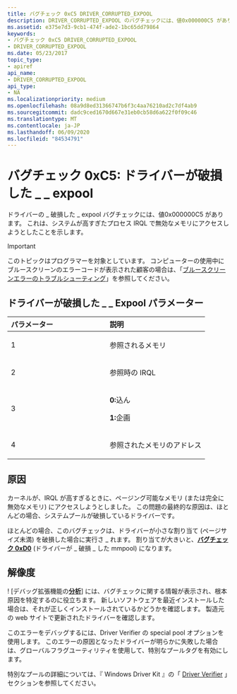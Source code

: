 ```yaml
---
title: バグチェック 0xC5 DRIVER_CORRUPTED_EXPOOL
description: DRIVER_CORRUPTED_EXPOOL のバグチェックには、値0x000000C5 があります。 これは、システムが高すぎたプロセス IRQL で無効なメモリにアクセスしようとしたことを示します。
ms.assetid: e375e7d3-9cb1-474f-ade2-1bc65dd79864
keywords:
- バグチェック 0xC5 DRIVER_CORRUPTED_EXPOOL
- DRIVER_CORRUPTED_EXPOOL
ms.date: 05/23/2017
topic_type:
- apiref
api_name:
- DRIVER_CORRUPTED_EXPOOL
api_type:
- NA
ms.localizationpriority: medium
ms.openlocfilehash: 08a9d8ed31366747b6f3c4aa76210ad2c7df4ab9
ms.sourcegitcommit: dadc9ced1670d667e31eb0cb58d6a622f0f09c46
ms.translationtype: MT
ms.contentlocale: ja-JP
ms.lasthandoff: 06/09/2020
ms.locfileid: "84534791"
---
```

# <a name="bug-check-0xc5-driver_corrupted_expool"></a>バグチェック 0xC5: ドライバーが破損した \_ \_ expool


ドライバーの \_ 破損した \_ expool バグチェックには、値0x000000C5 があります。 これは、システムが高すぎたプロセス IRQL で無効なメモリにアクセスしようとしたことを示します。

> [!IMPORTANT]
> このトピックはプログラマーを対象としています。 コンピューターの使用中にブルースクリーンのエラーコードが表示された顧客の場合は、「[ブルースクリーンエラーのトラブルシューティング](https://www.windows.com/stopcode)」を参照してください。


## <a name="driver_corrupted_expool-parameters"></a>ドライバーが破損した \_ \_ Expool パラメーター


<table>
<colgroup>
<col width="50%" />
<col width="50%" />
</colgroup>
<thead>
<tr class="header">
<th align="left">パラメーター</th>
<th align="left">説明</th>
</tr>
</thead>
<tbody>
<tr class="odd">
<td align="left"><p>1</p></td>
<td align="left"><p>参照されるメモリ</p></td>
</tr>
<tr class="even">
<td align="left"><p>2</p></td>
<td align="left"><p>参照時の IRQL</p></td>
</tr>
<tr class="odd">
<td align="left"><p>3</p></td>
<td align="left"><p><strong>0:</strong>込ん</p>
<p><strong>1:</strong>企画</p></td>
</tr>
<tr class="even">
<td align="left"><p>4</p></td>
<td align="left"><p>参照されたメモリのアドレス</p></td>
</tr>
</tbody>
</table>

 

<a name="cause"></a>原因
-----

カーネルが、IRQL が高すぎるときに、ページング可能なメモリ (または完全に無効なメモリ) にアクセスしようとしました。 この問題の最終的な原因は、ほとんどの場合、システムプールが破損しているドライバーです。

ほとんどの場合、このバグチェックは、ドライバーが小さな割り当て (ページサイズ未満) を破損した場合に実行さ \_ れます。 割り当てが大きいと、[**バグチェック 0xD0**](bug-check-0xd0--driver-corrupted-mmpool.md) (ドライバーが \_ 破損 \_ した mmpool) になります。

<a name="resolution"></a>解像度
----------

! [デバッグ拡張機能の[**分析**](-analyze.md)] には、バグチェックに関する情報が表示され、根本原因を特定するのに役立ちます。 新しいソフトウェアを最近インストールした場合は、それが正しくインストールされているかどうかを確認します。 製造元の web サイトで更新されたドライバーを確認します。

このエラーをデバッグするには、Driver Verifier の special pool オプションを使用します。 このエラーの原因となったドライバーが明らかに失敗した場合は、グローバルフラグユーティリティを使用して、特別なプールタグを有効にします。

特別なプールの詳細については、『 Windows Driver Kit 』の「 [Driver Verifier](https://docs.microsoft.com/windows-hardware/drivers/devtest/driver-verifier) 」セクションを参照してください。

 

 




